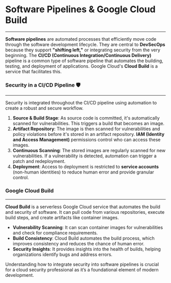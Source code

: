 # **Software Pipelines & Google Cloud Build**
***
**Software pipelines** are automated processes that efficiently move code through the software development lifecycle. They are central to **DevSecOps** because they support **"shifting left,"** or integrating security from the very beginning. The **CI/CD (Continuous Integration/Continuous Delivery)** pipeline is a common type of software pipeline that automates the building, testing, and deployment of applications. Google Cloud's **Cloud Build** is a service that facilitates this.

### **Security in a CI/CD Pipeline 🛡️**
***
Security is integrated throughout the CI/CD pipeline using automation to create a robust and secure workflow.

1.  **Source & Build Stage**: As source code is committed, it's automatically scanned for vulnerabilities. This triggers a build that becomes an image.
2.  **Artifact Repository**: The image is then scanned for vulnerabilities and policy violations before it's stored in an artifact repository. **IAM (Identity and Access Management)** permissions control who can access these images.
3.  **Continuous Scanning**: The stored images are regularly scanned for new vulnerabilities. If a vulnerability is detected, automation can trigger a patch and redeployment.
4.  **Deployment**: Access to deployment is restricted to **service accounts** (non-human identities) to reduce human error and provide granular control.

### **Google Cloud Build**
***
**Cloud Build** is a serverless Google Cloud service that automates the build and security of software. It can pull code from various repositories, execute build steps, and create artifacts like container images.

* **Vulnerability Scanning**: It can scan container images for vulnerabilities and check for compliance requirements.
* **Build Consistency**: Cloud Build automates the build process, which improves consistency and reduces the chance of human error.
* **Security Insights**: It provides insights into the health of builds, helping organizations identify bugs and address errors.

Understanding how to integrate security into software pipelines is crucial for a cloud security professional as it’s a foundational element of modern development.

